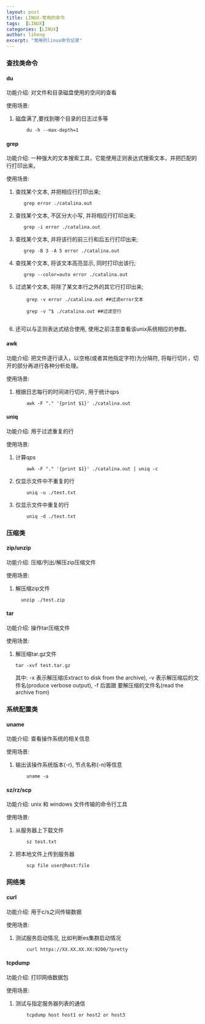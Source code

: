 ```yaml
---
layout: post
title: LINUX-常用的命令
tags:  [LINUX]
categories: [LINUX]
author: liheng
excerpt: "常用的linux命令记录"
---
```

### 查找类命令

#### du

功能介绍: 对文件和目录磁盘使用的空间的查看

使用场景:

1.  磁盘满了,要找到哪个目录的日志过多等

    ```
        du -h --max-depth=1
    ```

#### grep

功能介绍: 一种强大的文本搜索工具，它能使用正则表达式搜索文本，并把匹配的行打印出来。

使用场景:

1.  查找某个文本, 并把相应行打印出来;

    ```
       grep error ./catalina.out
    ```

2.  查找某个文本, 不区分大小写, 并将相应行打印出来;

    ```
       grep -i error ./catalina.out
    ```

3.  查找某个文本, 并将该行的前三行和后五行打印出来;

    ```
       grep -B 3 -A 5 error ./catalina.out 
    ```

4.  查找某个文本, 将该文本高亮显示, 同时打印出该行;

    ```
       grep --color=auto error ./catalina.out
    ```

5.  过滤某个文本, 将除了某文本行之外的其它行打印出来;

    ```
        grep -v error ./catalina.out ##过滤error文本
        
        grep -v ^$ ./catalina.out ##过滤空行
        
    ```

6.  还可以与正则表达式结合使用, 使用之前注意查看该unix系统相应的参数。

#### awk

功能介绍: 把文件逐行读入，以空格(或者其他指定字符)为分隔符, 将每行切片，切开的部分再进行各种分析处理。

使用场景:

1.  根据日志每行的时间进行切片, 用于统计qps

    ```
        awk -F "." '{print $1}' ./catalina.out
    ```

#### uniq

功能介绍: 用于过滤重复的行

使用场景:

1.  计算qps

    ```
        awk -F "." '{print $1}' ./catalina.out | uniq -c 
    ```

2.  仅显示文件中不重复的行

    ```
        uniq -u ./test.txt
    ```

3.  仅显示文件中重复的行

    ```
        uniq -d ./test.txt
    ```

### 压缩类

#### zip/unzip

功能介绍: 压缩/列出/解压zip压缩文件

使用场景: 

1.  解压缩zip文件

    ```
      unzip ./test.zip
    ```

#### tar

功能介绍: 操作tar压缩文件

使用场景:

1.  解压缩tar.gz文件

    ```
    tar -xvf test.tar.gz
    ```
    
    其中: -x 表示解压缩(Extract to disk from the archive), -v 表示解压缩后的文件名(produce verbose output), -f 后面跟
    要解压缩的文件名(read the archive from)
    
### 系统配置类

#### uname

功能介绍:
查看操作系统的相关信息

使用场景:

1.  输出该操作系统版本(-r), 节点名称(-n)等信息

    ```
        uname -a
    ```

#### sz/rz/scp

功能介绍: unix 和 windows 文件传输的命令行工具

使用场景:

1.  从服务器上下载文件

    ```
        sz test.txt
    ```

2.  把本地文件上传到服务器

    ```
        scp file user@host:file
    ```
    
### 网络类
    
#### curl

功能介绍: 用于c/s之间传输数据

使用场景:

1.  测试服务启动情况, 比如判断es集群启动情况

    ```
        curl https://XX.XX.XX.XX:9200/?pretty
    ```
    
#### tcpdump

功能介绍: 打印网络数据包

使用场景:

1.  测试与指定服务器列表的通信

    ```
        tcpdump host host1 or host2 or host3
    ```
    